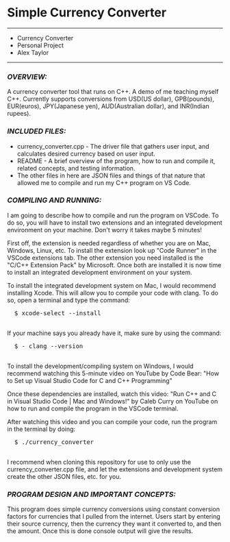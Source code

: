 # Simple Currency Converter
****************
* Currency Converter
* Personal Project
* Alex Taylor
**************** 

### ***OVERVIEW:***

A currency converter tool that runs on C++. A demo of me teaching myself C++. Currently supports conversions from USD(US dollar), GPB(pounds), EUR(euros), JPY(Japanese yen), AUD(Australian dollar), and INR(Indian rupees).

### ***INCLUDED FILES:***

 * currency_converter.cpp - The driver file that gathers user input, and calculates desired currency based on user input.
 * README - A brief overview of the program, how to run and compile it, related concepts, and testing information.
 * The other files in here are JSON files and things of that nature that allowed me to compile and run my C++ program on VS Code.

### ***COMPILING AND RUNNING:***

 I am going to describe how to compile and run the program on VSCode. 
 To do so, you will have to install two extensions and an integrated development environment on your machine. Don't worry it takes maybe 5 minutes!

 First off, the extension is needed regardless of whether you are on Mac, Windows, Linux, etc. To install the extension look up "Code Runner" 
 in the VSCode extensions tab. The other extension you need installed is the "C/C++ Extension Pack" by Microsoft.
 Once both are installed it is now time to install an integrated development environment on your system.

 To install the integrated development system on Mac, I would recommend installing Xcode. This will allow you to compile your code with clang.
 To do so, open a terminal and type the command: 
 <pre>
  $ xcode-select --install
 </pre>
 If your machine says you already have it, make sure by using the command:
 <pre>
  $ - clang --version
 </pre>

 To install the development/compiling system on Windows, I would recommend watching this 5-minute video on YouTube by Code Bear: "How to Set up Visual Studio Code for C and C++ Programming"

 Once these dependencies are installed, watch this video: "Run C++ and C in Visual Studio Code | Mac and Windows!" by Caleb Curry on YouTube on how to run and compile the program in the VSCode 
 terminal.

 After watching this video and you can compile your code, run the program in the terminal by doing:
 <pre>
  $ ./currency_converter
 </pre>

 I recommend when cloning this repository for use to only use the currency_converter.cpp file, and let the extensions and development system create the other JSON files, etc. for you.

 ### ***PROGRAM DESIGN AND IMPORTANT CONCEPTS:***

 This program does simple currency conversions using constant conversion factors for currencies that I pulled from the internet. Users start by entering their source currency, then the currency they want it converted to, and then the amount. Once this is done console output will give the results.

